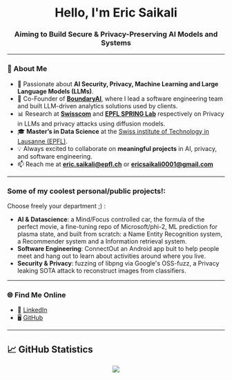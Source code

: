<h1 align="center">Hello, I'm Eric Saikali</h1>
<h3 align="center">Aiming to Build Secure & Privacy-Preserving AI Models and Systems</h3>

---

### 🌟 About Me  
- 🔐 Passionate about **AI Security, Privacy, Machine Learning and Large Language Models (LLMs)**.  
- 🚀 Co-Founder of [**BoundaryAI**](https://www.boundary-ai.com), where I lead a software engineering team and built LLM-driven analytics solutions used by clients.  
- 📊 Research at [**Swisscom**](https://swisscom.ch) and [**EPFL SPRING Lab**](https://spring.epfl.ch/) respectively on Privacy in LLMs and privacy attacks using diffusion models.
- 🎓 **Master’s in Data Science** at the [Swiss institute of Technology in Lausanne (EPFL)](https://www.topuniversities.com/universities/epfl-ecole-polytechnique-federale-de-lausanne).  
- 💡 Always excited to collaborate on **meaningful projects** in AI, privacy, and software engineering.  
- 📫 Reach me at **eric.saikali@epfl.ch** or **ericsaikali0001@gmail.com**


---

### Some of my coolest personal/public projects!:
Choose freely your department ;) :
- **AI & Datascience**:  a Mind/Focus controlled car, the formula of the perfect movie, a fine-tuning repo of Microsoft/phi-2, ML prediction for plasma state, and built from scratch: a Name Entity Recognition system, a Recommender system and a Information retrieval system.
- **Software Engineering**: ConnectOut an Android app buit to help people meet and hang out to learn about activities around where you live.
- **Security & Privacy**: fuzzing of libpng via Google's OSS-fuzz, a Privacy leaking SOTA attack to reconstruct images from classifiers.

---

### 🌐 Find Me Online  
- 💼 [LinkedIn](https://www.linkedin.com/in/eric-saikali/)  
- 🖥️ [GitHub](https://github.com/EricSaikali)

---

<h2 align="left"> 📈 GitHub Statistics </h2>
<div align="center"> 
  <img align="center" src="https://github-readme-stats-sigma-five.vercel.app/api?username=EricSaikali&show_icons=true&include_all_commits=true&count_private=true&theme=vue&line_height=40" />
</div>

</p>
